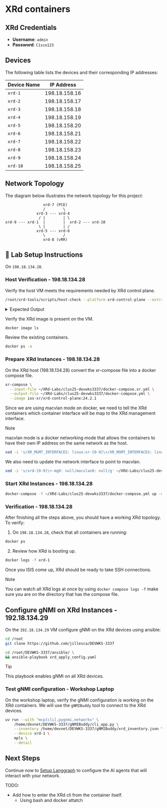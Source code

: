 # XRd containers

## XRd Credentials

- **Username**: `admin`
- **Password**: `C1sco123`

## Devices

The following table lists the devices and their corresponding IP addresses:

| **Device Name** | **IP Address** |
| --------------- | -------------- |
| `xrd-1`         | 198.18.158.16  |
| `xrd-2`         | 198.18.158.17  |
| `xrd-3`         | 198.18.158.18  |
| `xrd-4`         | 198.18.158.19  |
| `xrd-5`         | 198.18.158.20  |
| `xrd-6`         | 198.18.158.21  |
| `xrd-7`         | 198.18.158.22  |
| `xrd-8`         | 198.18.158.23  |
| `xrd-9`         | 198.18.158.24  |
| `xrd-10`        | 198.18.158.25  |

## Network Topology

The diagram below illustrates the network topology for this project:

```plaintext
                 xrd-7 (PCE)
                 /        \
              xrd-3 --- xrd-4
               / |        | \
xrd-9 --- xrd-1  |        |  xrd-2 --- xrd-10
               \ |        | /
              xrd-5 --- xrd-6
                 \        /
                 xrd-8 (vRR)
```

## 🧪 Lab Setup Instructions

On `198.18.134.28`.

### Host Verification - 198.18.134.28

Verify the host VM meets the requirements needed by XRd control plane.

```bash
/root/xrd-tools/scripts/host-check --platform xrd-control-plane --extra-checks docker --extra-checks xr-compose
```

<details>
<summary>Expected Output</summary>

```bash
root@xrd-host:~# /root/xrd-tools/scripts/host-check --platform xrd-control-plane --extra-checks docker --extra-checks xr-compose
==============================
Platform checks - xrd-control-plane
==============================
PASS -- CPU architecture (x86_64)
PASS -- CPU cores (16)
PASS -- Kernel version (5.4)
PASS -- Base kernel modules
        Installed module(s): dummy, nf_tables
PASS -- Cgroups (v1)
PASS -- Inotify max user instances
        64000 - this is expected to be sufficient for 16 XRd instance(s).
PASS -- Inotify max user watches
        64000 - this is expected to be sufficient for 16 XRd instance(s).
PASS -- Socket kernel parameters (valid settings)
PASS -- UDP kernel parameters (valid settings)
INFO -- Core pattern (core files managed by the host)
PASS -- ASLR (full randomization)
WARN -- Linux Security Modules
        AppArmor is enabled. XRd is currently unable to run with the
        default docker profile, but can be run with
        '--security-opt apparmor=unconfined' or equivalent.
        However, some features might not work, such as ZTP.
PASS -- RAM
        Available RAM is 7.9 GiB.
        This is estimated to be sufficient for 3 XRd instance(s), although memory
        usage depends on the running configuration.
        Note that any swap that may be available is not included.

==============================
Extra checks
==============================

xr-compose checks
-----------------------
PASS -- docker-compose (version 1.25.0)
PASS -- PyYAML (installed)
PASS -- Bridge iptables (disabled)

==================================================================
!! Host NOT set up correctly for xrd-control-plane !!
------------------------------------------------------------------
Extra checks passed: xr-compose
==================================================================
root@xrd-host:~#
```

</details>

Verify the XRd image is present on the VM.

```bash
docker image ls
```

Review the existing containers.

```bash
docker ps -a
```

### Prepare XRd Instances - 198.18.134.28

On the XRd host (198.18.134.28) convert the xr-compose file into a docker compose file.

```bash
xr-compose \
  --input-file ~/XRd-Labs/clus25-devwks3337/docker-compose.xr.yml \
  --output-file ~/XRd-Labs/clus25-devwks3337/docker-compose.yml \
  --image ios-xr/xrd-control-plane:24.2.1
```

Since we are using macvlan mode on docker, we need to tell the XRd containers which container interface will be map to the XRd management interface.

> [!NOTE]  
> macvlan mode is a docker networking mode that allows the containers to have their own IP address on the same network as the host.

```bash
sed -i 's/XR_MGMT_INTERFACES: linux:xr-[0-9]\+/XR_MGMT_INTERFACES: linux:eth0/g' ~/XRd-Labs/clus25-devwks3337/docker-compose.yml
```

We also need to update the network interface to point to macvlan.

```bash
sed -i 's/xrd-[0-9]\+-mg0: null/macvlan0: null/g' ~/XRd-Labs/clus25-devwks3337/docker-compose.yml
```

### Start XRd Instances - 198.18.134.28

```bash
docker-compose -f ~/XRd-Labs/clus25-devwks3337/docker-compose.yml up -d
```

### Verification - 198.18.134.28

After finishing all the steps above, you should have a working XRd topology. To verify:

1. On `198.18.134.28`, check that all containers are running:

```bash
docker ps
```

2. Review how XRd is booting up.

```bash
docker logs -f xrd-1
```

Once you ISIS come up, XRd should be ready to take SSH connections.

> [!NOTE]  
> You can watch all XRd logs at once by using `docker compose logs -f` make sure you are on the directory that has the compose file.

## Configure gNMI on XRd Instances - 192.18.134.29

On the `192.18.134.29` VM configure gNMI on the XRd devices using ansible:

```bash
cd /root
git clone https://github.com/jillesca/DEVWKS-3337
```

```bash
cd /root/DEVWKS-3337/ansible/ \
&& ansible-playbook xrd_apply_config.yaml
```

> [!TIP]
> This playbook enables gNMI on all XRd devices.

### Test gNMI configuration - Workshop Laptop

On the workshop laptop, verify the gNMI configuration is working on the XRd containers. We will use the `gNMIBuddy` tool to connect to the XRd devices.

```bash
uv run --with "mcp[cli],pygnmi,networkx" \
    /home/devnet/DEVWKS-3337/gNMIBuddy/cli_app.py \
    --inventory /home/devnet/DEVWKS-3337/gNMIBuddy/xrd_inventory.json \
    --device xrd-1 \
    mpls \
    --detail
```

## Next Steps

Continue now to [Setup Langgraph](SETUP_LANGGRAPH.md) to configure the AI agents that will interact with your network.

TODO:

- Add how to enter the XRd cli from the container itself.
  - Using bash and docker attatch
